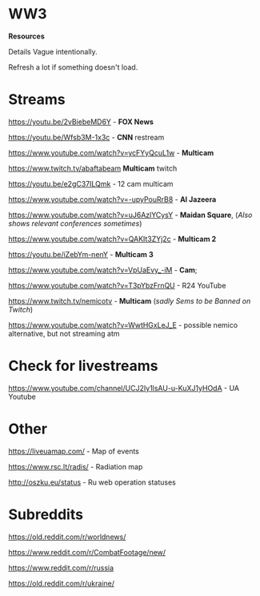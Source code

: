 # WW3
**Resources**

Details Vague intentionally.

Refresh a lot if something doesn't load.

# Streams

https://youtu.be/2vBiebeMD6Y - **FOX News**

https://youtu.be/Wfsb3M-1x3c - **CNN** restream

https://www.youtube.com/watch?v=ycFYyQcuL1w - **Multicam**

https://www.twitch.tv/abaftabeam **Multicam** twitch

https://youtu.be/e2gC37ILQmk - 12 cam multicam

https://www.youtube.com/watch?v=-upyPouRrB8 - **Al Jazeera**

https://www.youtube.com/watch?v=uJ6AzlYCysY - **Maidan Square**, (_Also shows relevant conferences sometimes_)

https://www.youtube.com/watch?v=QAKIt3ZYj2c - **Multicam 2**

https://youtu.be/iZebYm-nenY - **Multicam 3**

https://www.youtube.com/watch?v=VpUaEvy_-iM - **Cam**;

https://www.youtube.com/watch?v=T3pYbzFrnQU - R24 YouTube

https://www.twitch.tv/nemicotv - **Multicam** (_sadly Sems to be Banned on Twitch_)

https://www.youtube.com/watch?v=WwtHGxLeJ_E - possible nemico alternative, but not streaming atm

# Check for livestreams

https://www.youtube.com/channel/UCJ2Iy1lsAU-u-KuXJ1yHOdA - UA Youtube

# Other
https://liveuamap.com/ - Map of events

https://www.rsc.lt/radis/ - Radiation map

http://oszku.eu/status - Ru web operation statuses

# Subreddits

https://old.reddit.com/r/worldnews/

https://www.reddit.com/r/CombatFootage/new/

https://www.reddit.com/r/russia

https://old.reddit.com/r/ukraine/
